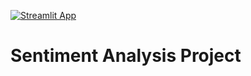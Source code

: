 [![Streamlit App](https://static.streamlit.io/badges/streamlit_badge_black_white.svg)](https://share.streamlit.io/HrisheekeshS/sentiment/main/app.py)

# Sentiment Analysis Project
